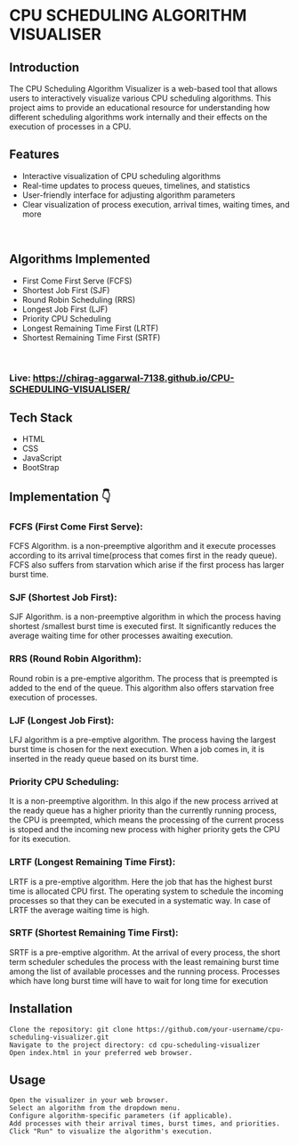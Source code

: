 
# CPU SCHEDULING ALGORITHM VISUALISER

## Introduction <br>

The CPU Scheduling Algorithm Visualizer is a web-based tool that allows users to interactively visualize various CPU scheduling algorithms. This project aims to provide an educational resource for understanding how different scheduling algorithms work internally and their effects on the execution of processes in a CPU. <br>

## Features <br>
- Interactive visualization of CPU scheduling algorithms
- Real-time updates to process queues, timelines, and statistics
- User-friendly interface for adjusting algorithm parameters
- Clear visualization of process execution, arrival times, waiting times, and more
<br>

## Algorithms Implemented
- First Come First Serve (FCFS)
- Shortest Job First (SJF)
- Round Robin Scheduling (RRS)
- Longest Job First (LJF)
- Priority CPU Scheduling
- Longest Remaining Time First (LRTF)
- Shortest Remaining Time First (SRTF)

<br>

### Live: https://chirag-aggarwal-7138.github.io/CPU-SCHEDULING-VISUALISER/

## Tech Stack
- HTML
- CSS
- JavaScript
- BootStrap

## Implementation 👇


### FCFS (First Come First Serve):  <br>
FCFS Algorithm. is a non-preemptive algorithm and it execute processes according to its arrival time(process that comes first in the ready queue). FCFS also suffers from starvation which arise if the first process has larger burst time. <br>

### SJF (Shortest Job First):   <br>
SJF Algorithm. is a non-preemptive algorithm in which the process having shortest /smallest burst time is executed first. It significantly reduces the average waiting time for other processes awaiting execution. <br>


### RRS (Round Robin Algorithm):  <br>
Round robin is a pre-emptive algorithm. The process that is preempted is added to the end of the queue. This algorithm also offers starvation free execution of processes.  <br>


### LJF (Longest Job First):  <br> 
LFJ algorithm is a pre-emptive algorithm. The process having the largest burst time is chosen for the next execution. When a job comes in, it is inserted in the ready queue based on its burst time. <br>


### Priority CPU Scheduling:  <br>
It is a non-preemptive algorithm. In this algo if the new process arrived at the ready queue has a higher priority than the currently running process, the CPU is preempted, which means the processing of the current process is stoped and the incoming new process with higher priority gets the CPU for its execution.  <br>


### LRTF (Longest Remaining Time First):   <br>
LRTF is a pre-emptive algorithm. Here the job that has the highest burst time is allocated CPU first. The operating system to schedule the incoming processes so that they can be executed in a systematic way. In case of LRTF the average waiting time is high.  <br>



### SRTF (Shortest Remaining Time First):  <br>
SRTF is a pre-emptive algorithm. At the arrival of every process, the short term scheduler schedules the process with the least remaining burst time among the list of available processes and the running process. Processes which have long burst time will have to wait for long time for execution  <br>


## Installation

    Clone the repository: git clone https://github.com/your-username/cpu-scheduling-visualizer.git
    Navigate to the project directory: cd cpu-scheduling-visualizer
    Open index.html in your preferred web browser.

## Usage

    Open the visualizer in your web browser.
    Select an algorithm from the dropdown menu.
    Configure algorithm-specific parameters (if applicable).
    Add processes with their arrival times, burst times, and priorities.
    Click "Run" to visualize the algorithm's execution.
